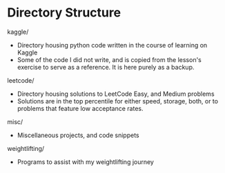 # Directory Structure
kaggle/
- Directory housing python code written in the course of learning on Kaggle
- Some of the code I did not write, and is copied from the lesson's exercise to serve as a reference. It is here purely as a backup.

leetcode/
- Directory housing solutions to LeetCode Easy, and Medium problems
- Solutions are in the top percentile for either speed, storage, both, or to problems that feature low acceptance rates.

misc/
- Miscellaneous projects, and code snippets 

weightlifting/
- Programs to assist with my weightlifting journey

